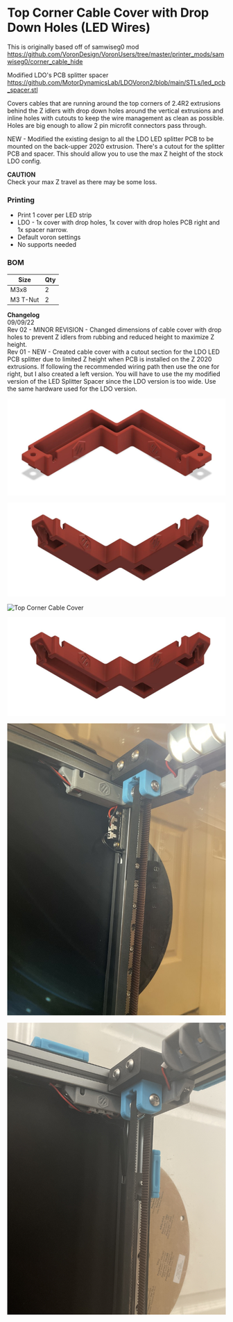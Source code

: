 # Top Corner Cable Cover with Drop Down Holes (LED Wires)

This is originally based off of samwiseg0 mod 
<br /> https://github.com/VoronDesign/VoronUsers/tree/master/printer_mods/samwiseg0/corner_cable_hide

Modified LDO's PCB splitter spacer
<br /> https://github.com/MotorDynamicsLab/LDOVoron2/blob/main/STLs/led_pcb_spacer.stl

Covers cables that are running around the top corners of 2.4R2 extrusions behind the Z idlers with drop down holes around the vertical extrusions and inline holes with cutouts to keep the wire management as clean as possible. Holes are big enough to allow 2 pin microfit connectors pass through.

NEW - Modified the existing design to all the LDO LED splitter PCB to be mounted on the back-upper 2020 extrusion. There's a cutout for the splitter PCB and spacer. This should allow you to use the max Z height of the stock LDO config.

**CAUTION**
<br /> Check your max Z travel as there may be some loss.

### Printing
  * Print 1 cover per LED strip
  * LDO - 1x cover with drop holes, 1x cover with drop holes PCB right and 1x spacer narrow.
  * Default voron settings
  * No supports needed

### BOM

Size | Qty
--- | ---
M3x8 | 2
M3 T-Nut | 2

**Changelog**
<br /> 09/09/22 
<br /> Rev 02 - MINOR REVISION - Changed dimensions of cable cover with drop holes to prevent Z idlers from rubbing and reduced height to maximize Z height. 
<br /> Rev 01 - NEW - Created cable cover with a cutout section for the LDO LED PCB splitter due to limited Z height when PCB is installed on the Z 2020 extrusions. If following the recommended wiring path then use the one for right, but I also created a left version. You will have to use the my modified version of the LED Splitter Spacer since the LDO version is too wide. Use the same hardware used for the LDO version.
 
![Top Corner Cable Cover](Images/top_corner_cable_cover_with_drop_holes_front.JPG)

![Top Corner Cable Cover](Images/top_corner_cable_cover_with_drop_holes_bottom.JPG)

![Top Corner Cable Cover](Images/top_corner_cable_cover_with_drop_holes_LDO_PCB_splitter_right.JPG.JPG)

![Top Corner Cable Cover](Images/top_corner_cable_cover_with_drop_holes_LDO_PCB_splitter_right.JPG)

![Top Corner Cable Cover](Images/top_corner_cable_cover_with_drop_holes_installed.JPG)

![Top Corner Cable Cover](Images/top_corner_cable_cover_with_drop_holes_LDO_PCB_splitter_left_right_installed.JPG)

